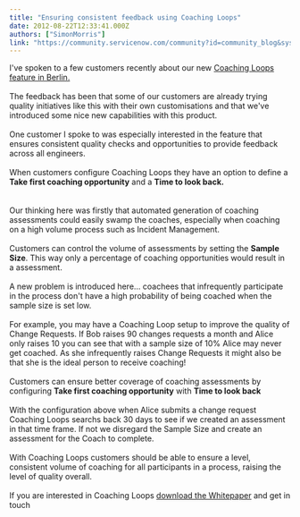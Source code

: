 ```yaml
---
title: "Ensuring consistent feedback using Coaching Loops"
date: 2012-08-22T12:33:41.000Z
authors: ["SimonMorris"]
link: "https://community.servicenow.com/community?id=community_blog&sys_id=1e4d2229dbd0dbc01dcaf3231f9619fe"
---
```

<p>I've spoken to a few customers recently about our new <a title="ki.servicenow.com/index.php?title=Coaching_Loops" href="http://wiki.servicenow.com/index.php?title=Coaching_Loops">Coaching Loops feature in Berlin.</a><br /><br />The feedback has been that some of our customers are already trying quality initiatives like this with their own customisations and that we've introduced some nice new capabilities with this product.<br /><br />One customer I spoke to was especially interested in the feature that ensures consistent quality checks and opportunities to provide feedback across all engineers.<br /><br />When customers configure Coaching Loops they have an option to define a <b>Take first coaching opportunity</b> and a <b>Time to look back.</b><br /><br /><img  alt="" class="jive-image" src="d603d582db94d304b322f4621f961916.iix" /><br /><br />Our thinking here was firstly that automated generation of coaching assessments could easily swamp the coaches, especially when coaching on a high volume process such as Incident Management.<br /><br />Customers can control the volume of assessments by setting the <b>Sample Size</b>. This way only a percentage of coaching opportunities would result in a assessment.<br /><br />A new problem is introduced here... coachees that infrequently participate in the process don't have a high probability of being coached when the sample size is set low.<br /><br />For example, you may have a Coaching Loop setup to improve the quality of Change Requests. If Bob raises 90 changes requests a month and Alice only raises 10 you can see that with a sample size of 10% Alice may never get coached. As she infrequently raises Change Requests it might also be that she is the ideal person to receive coaching!<br /><br />Customers can ensure better coverage of coaching assessments by configuring <b>Take first coaching opportunity</b> with <b>Time to look back</b><br /><br />With the configuration above when Alice submits a change request Coaching Loops searchs back 30 days to see if we created an assessment in that time frame. If not we disregard the Sample Size and create an assessment for the Coach to complete.<br /><br />With Coaching Loops customers should be able to ensure a level, consistent volume of coaching for all participants in a process, raising the level of quality overall.<br /><br />If you are interested in Coaching Loops <a title="mmunity.servicenow.com/blog/simonmorris/increasing-process-performance-using-feedback-loops" href="http://community.servicenow.com/blog/simonmorris/increasing-process-performance-using-feedback-loops">download the Whitepaper</a> and get in touch</p>